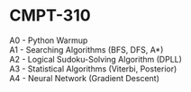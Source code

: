 # CMPT-310 
A0 - Python Warmup  
A1 - Searching Algorithms (BFS, DFS, A*)  
A2 - Logical Sudoku-Solving Algorithm (DPLL)  
A3 - Statistical Algorithms (Viterbi, Posterior)  
A4 - Neural Network (Gradient Descent)  
